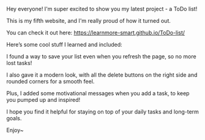 Hey everyone! I'm super excited to show you my latest project - a ToDo list!

This is my fifth website, and I'm really proud of how it turned out.

You can check it out here: https://learnmore-smart.github.io/ToDo-list/

Here’s some cool stuff I learned and included:

I found a way to save your list even when you refresh the page, so no more lost tasks!

I also gave it a modern look, with all the delete buttons on the right side and rounded corners for a smooth feel.

Plus, I added some motivational messages when you add a task, to keep you pumped up and inspired!

I hope you find it helpful for staying on top of your daily tasks and long-term goals.

Enjoy~
